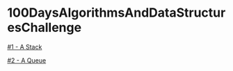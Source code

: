 # 100DaysAlgorithmsAndDataStructuresChallenge

[#1 - A Stack](https://github.com/lucasdeosantana/100DaysAlgorithmsAndDataStructuresChallenge/tree/main/1%20-%20Day%20Stack)

[#2 - A Queue](https://github.com/lucasdeosantana/100DaysAlgorithmsAndDataStructuresChallenge/tree/main/2%20-%20Day%20Queue)
